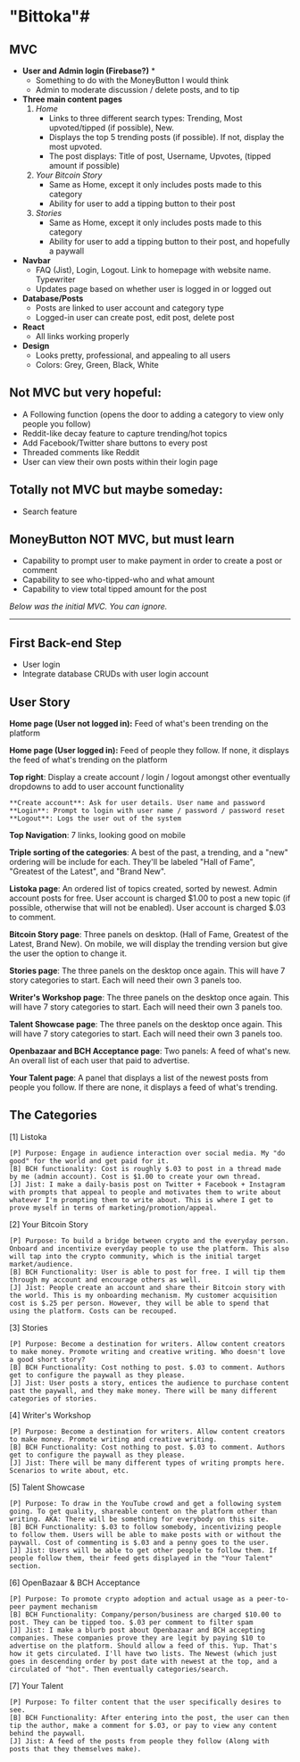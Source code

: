 # "Bittoka"#

## MVC ##

* **User and Admin login (Firebase?)** *
   - Something to do with the MoneyButton I would think
   - Admin to moderate discussion / delete posts, and to tip
* **Three main content pages**
   1. *Home*
      - Links to three different search types: Trending, Most upvoted/tipped (if possible), New.
      - Displays the top 5 trending posts (if possible). If not, display the most upvoted. 
      - The post displays: Title of post, Username, Upvotes, (tipped amount if possible)
   2. *Your Bitcoin Story*
      - Same as Home, except it only includes posts made to this category
      - Ability for user to add a tipping button to their post
   3. *Stories*
      - Same as Home, except it only includes posts made to this category
      - Ability for user to add a tipping button to their post, and hopefully a paywall
* **Navbar**
   - FAQ (Jist), Login, Logout. Link to homepage with website name. Typewriter
   - Updates page based on whether user is logged in or logged out
* **Database/Posts**
   - Posts are linked to user account and category type
   - Logged-in user can create post, edit post, delete post
* **React**
   - All links working properly
* **Design**
   - Looks pretty, professional, and appealing to all users
   - Colors: Grey, Green, Black, White

## Not MVC but very hopeful: ##
* A Following function (opens the door to adding a category to view only people you follow)
* Reddit-like decay feature to capture trending/hot topics
* Add Facebook/Twitter share buttons to every post
* Threaded comments like Reddit
* User can view their own posts within their login page

## Totally not MVC but maybe someday: ##
* Search feature

## MoneyButton NOT MVC, but must learn ##
* Capability to prompt user to make payment in order to create a post or comment
* Capability to see who-tipped-who and what amount
* Capability to view total tipped amount for the post

*Below was the initial MVC. You can ignore.*

---------------------------------------------------------------------------------------------

## First Back-end Step

- User login
- Integrate database CRUDs with user login account

## User Story

**Home page (User not logged in):** Feed of what's been trending on the platform

**Home page (User logged in):** Feed of people they follow. If none, it displays the feed of what's trending on the platform

**Top right**: Display a create account / login / logout amongst other eventually dropdowns to add to user account functionality

    **Create account**: Ask for user details. User name and password
    **Login**: Prompt to login with user name / password / password reset
    **Logout**: Logs the user out of the system
    
**Top Navigation**: 7 links, looking good on mobile

**Triple sorting of the categories**: A best of the past, a trending, and a "new" ordering will be include for each. They'll be labeled "Hall of Fame", "Greatest of the Latest", and "Brand New".

**Listoka page**: An ordered list of topics created, sorted by newest. Admin account posts for free. User account is charged $1.00 to post a new topic (if possible, otherwise that will not be enabled). User account is charged $.03 to comment.

**Bitcoin Story page**: Three panels on desktop. (Hall of Fame, Greatest of the Latest, Brand New). On mobile, we will display the trending version but give the user the option to change it.

**Stories page**: The three panels on the desktop once again. This will have 7 story categories to start. Each will need their own 3 panels too.

**Writer's Workshop page**: The three panels on the desktop once again. This will have 7 story categories to start. Each will need their own 3 panels too.

**Talent Showcase page**: The three panels on the desktop once again. This will have 7 story categories to start. Each will need their own 3 panels too.

**Openbazaar and BCH Acceptance page**: Two panels: A feed of what's new. An overall list of each user that paid to advertise.

**Your Talent page**: A panel that displays a list of the newest posts from people you follow. If there are none, it displays a feed of what's trending.

## The Categories

[1] Listoka

    [P] Purpose: Engage in audience interaction over social media. My "do good" for the world and get paid for it.
    [B] BCH functionality: Cost is roughly $.03 to post in a thread made by me (admin account). Cost is $1.00 to create your own thread.
    [J] Jist: I make a daily-basis post on Twitter + Facebook + Instagram with prompts that appeal to people and motivates them to write about whatever I'm prompting them to write about. This is where I get to prove myself in terms of marketing/promotion/appeal.

[2] Your Bitcoin Story

    [P] Purpose: To build a bridge between crypto and the everyday person. Onboard and incentivize everyday people to use the platform. This also will tap into the crypto community, which is the initial target market/audience.
    [B] BCH Functionality: User is able to post for free. I will tip them through my account and encourage others as well.
    [J] Jist: People create an account and share their Bitcoin story with the world. This is my onboarding mechanism. My customer acquisition cost is $.25 per person. However, they will be able to spend that using the platform. Costs can be recouped. 

[3] Stories

    [P] Purpose: Become a destination for writers. Allow content creators to make money. Promote writing and creative writing. Who doesn't love a good short story?
    [B] BCH Functionality: Cost nothing to post. $.03 to comment. Authors get to configure the paywall as they please.
    [J] Jist: User posts a story, entices the audience to purchase content past the paywall, and they make money. There will be many different categories of stories.  

[4] Writer's Workshop

    [P] Purpose: Become a destination for writers. Allow content creators to make money. Promote writing and creative writing. 
    [B] BCH Functionality: Cost nothing to post. $.03 to comment. Authors get to configure the paywall as they please.
    [J] Jist: There will be many different types of writing prompts here. Scenarios to write about, etc.

[5] Talent Showcase
   
    [P] Purpose: To draw in the YouTube crowd and get a following system going. To get quality, shareable content on the platform other than writing. AKA: There will be something for everybody on this site.
    [B] BCH Functionality: $.03 to follow somebody, incentivizing people to follow them. Users will be able to make posts with or without the paywall. Cost of commenting is $.03 and a penny goes to the user.
    [J] Jist: Users will be able to get other people to follow them. If people follow them, their feed gets displayed in the "Your Talent" section. 

[6] OpenBazaar & BCH Acceptance

    [P] Purpose: To promote crypto adoption and actual usage as a peer-to-peer payment mechanism
    [B] BCH Functionality: Company/person/business are charged $10.00 to post. They can be tipped too. $.03 per comment to filter spam
    [J] Jist: I make a blurb post about Openbazaar and BCH accepting companies. These companies prove they are legit by paying $10 to advertise on the platform. Should allow a feed of this. Yup. That's how it gets circulated. I'll have two lists. The Newest (which just goes in descending order by post date with newest at the top, and a circulated of "hot". Then eventually categories/search.

[7] Your Talent

    [P] Purpose: To filter content that the user specifically desires to see.
    [B] BCH Functionality: After entering into the post, the user can then tip the author, make a comment for $.03, or pay to view any content behind the paywall.
    [J] Jist: A feed of the posts from people they follow (Along with posts that they themselves make).
